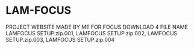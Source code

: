 # LAM-FOCUS
PROJECT WEBSITE MADE BY ME FOR FOCUS
DOWNLOAD 4 FILE NAME LAMFOCUS SETUP.zip.001, LAMFOCUS SETUP.zip.002, LAMFOCUS SETUP.zip.003, LAMFOCUS SETUP.zip.004

